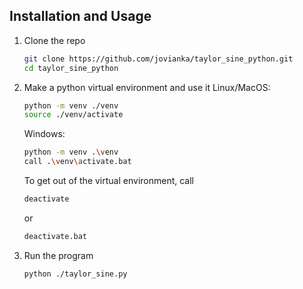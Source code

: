 ## Installation and Usage
1. Clone the repo
   ```sh
   git clone https://github.com/jovianka/taylor_sine_python.git
   cd taylor_sine_python
   ```

2. Make a python virtual environment and use it
   Linux/MacOS:
   ```sh
   python -m venv ./venv
   source ./venv/activate
   ```
   
   Windows:
   ```sh
   python -m venv .\venv
   call .\venv\activate.bat
   ```

   To get out of the virtual environment, call
   ```sh
   deactivate
   ```
   or
   ```sh
   deactivate.bat
   ```

3. Run the program
   ```sh
   python ./taylor_sine.py
   ```
